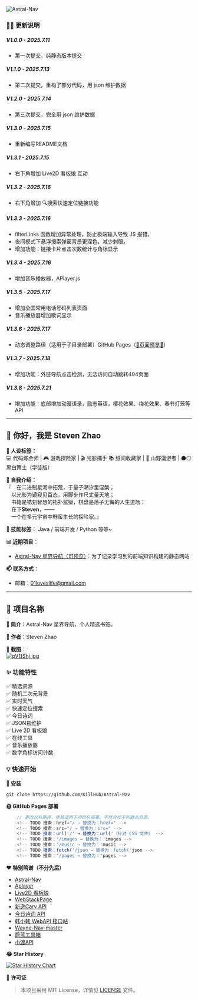 ![Astral-Nav](https://socialify.git.ci/KillHub/Astral-Nav/image?font=Source+Code+Pro&forks=1&issues=1&language=1&name=1&owner=1&pattern=Floating+Cogs&pulls=1&stargazers=1&theme=Light)

### 🌈🐛 更新说明

##### V1.0.0 - 2025.7.11 
- 第一次提交，纯静态版本提交

##### V1.1.0 - 2025.7.13
- 第二次提交，重构了部分代码，用 json 维护数据

##### V1.2.0 - 2025.7.14 
- 第三次提交，完全用 json 维护数据

##### V1.3.0 - 2025.7.15 
- 重新编写README文档

##### V1.3.1 - 2025.7.15
- 右下角增加 Live2D 看板娘 互动

##### V1.3.2 - 2025.7.16
- 右下角增加 🔍搜索快速定位链接功能

##### V1.3.3 - 2025.7.16
- filterLinks 函数增加异常处理，防止极端输入导致 JS 报错。
- 夜间模式下悬浮搜索弹窗背景更深色，减少刺眼。
- 增加功能：链接卡片点击次数统计与角标显示

##### V1.3.4 - 2025.7.16
- 增加音乐播放器，APlayer.js

##### V1.3.5 - 2025.7.17
- 增加全国常用电话号码列表页面
- 音乐播放器增加歌词显示

##### V1.3.6 - 2025.7.17
- 动态调整路径（适用于子目录部署）GitHub Pages（[🌈页面预览🌈](https://killhub.github.io/Astral-Nav/)）

##### V1.3.7 - 2025.7.18
- 增加功能：外链导航点击检测，无法访问自动跳转404页面

##### V1.3.8 - 2025.7.21
- 增加功能：底部增加动漫语录，励志英语，樱花效果、梅花效果、春节灯笼等API

---

## 👋 你好，我是 Steven Zhao

**👤 人设标签：**   
💻 代码炼金师 | 🎮 游戏探险家 | 🎬 光影捕手 
📚 纸间收藏家 | 🌄 山野漫游者 | ⚫⚪ 黑白策士（学徒版）

**📌 自我介绍：**   
『&emsp;在二进制星河中拓荒，于量子潮汐里涅槃；  
&emsp;以光影为镜窥见百态，用脚步作尺丈量天地；  
&emsp;书籍是镌刻智慧的拓扑监狱，棋盘是落子无悔的人生道场；  
&emsp;在下**Steven**，——    
&emsp;一个在多元宇宙中野蛮生长的探险家。』

**🌱 技能标签**： Java / 前端开发 / Python 等等~

**📊 近期项目**：  
- [Astral-Nav 星界导航（可预览）](https://github.com/KillHub/Astral-Nav)：为了记录学习到的前端知识构建的静态网站

**📫 联系方式**：  
- 邮箱：01loveslife@gmail.com

---

## 📌 项目名称  
**📝 简介**：Astral-Nav 星界导航，个人精选书签。

**🧙 作者**：Steven Zhao

**📸 截图**：  
[![pV1tShj.jpg](https://s21.ax1x.com/2025/07/15/pV1tShj.jpg)](https://imgse.com/i/pV1tShj)


### ✨ 功能特性  
✅ 精选资源     
✅ 随机二次元背景   
✅ 实时天气   
✅ 快速定位搜索        
✅ 今日诗词           
✅ JSON易维护   
✅ Live 2D 看板娘   
✅ 在线工具  
✅ 音乐播放器    
✅ 数字角标访问计数 

### 💡 快速开始 

**🚀 安装**

```git
git clone https://github.com/KillHub/Astral-Nav
```

**🌞 GitHub Pages 部署**

```javascript
    // 更改这些路径，使其适用于项目名部署。不然会找不到静态资源。
    <!-- TODO 搜索：href="/ → 替换为：href=" -->
    <!-- TODO 搜索：src="/ → 替换为：src=" -->
    <!-- TODO 搜索：url('/' → 替换为：url('（针对 CSS 文件） -->
    <!-- TODO 搜索：'/images → 替换为：'images -->
    <!-- TODO 搜索：'/music → 替换为：'music -->
    <!-- TODO 搜索：fetch('/json → 替换为：fetch('json -->
    <!-- TODO 搜索："/pages → 替换为："pages -->
```

**❤️ 特别鸣谢（不分先后）**
- [Astral-Nav](https://github.com/KillHub/Astral-Nav)
- [Aplayer](https://github.com/MoePlayer/APlayer)
- [Live2D 看板娘](https://github.com/xiazeyu/live2d-widget)
- [WebStackPage](https://github.com/WebStackPage/WebStackPage.github.io)
- [新逸Cary API](https://api.xinac.net/)
- [今日诗词 API](https://www.jinrishici.com/)
- [韩小韩 WebAPI 接口站](https://api.vvhan.com/)
- [Wayne-Nav-master](https://github.com/Waynenet/Wayne-Nav)
- [蔚蓝工具箱](https://github.com/core666666/Blue-IT-Too)
- [小渡API](https://api.dwo.cc/)

**😂 Star History**

[![Star History Chart](https://api.star-history.com/svg?repos=KillHub/Astral-Nav&type=Date)](https://www.star-history.com/#KillHub/Astral-Nav&Date)

**📄 许可证**
> 本项目采用 MIT License，详情见 [LICENSE](https://opensource.org/license/MIT) 文件。

